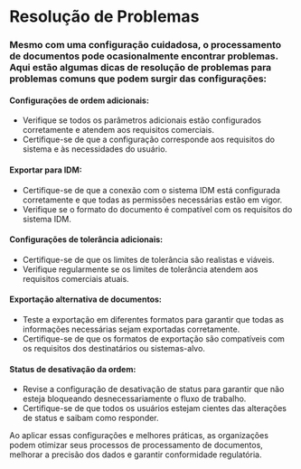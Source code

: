 # Resolução de Problemas

### Mesmo com uma configuração cuidadosa, o processamento de documentos pode ocasionalmente encontrar problemas. Aqui estão algumas dicas de resolução de problemas para problemas comuns que podem surgir das configurações:

#### Configurações de ordem adicionais:

* Verifique se todos os parâmetros adicionais estão configurados corretamente e atendem aos requisitos comerciais.
* Certifique-se de que a configuração corresponde aos requisitos do sistema e às necessidades do usuário.

#### Exportar para IDM:

* Certifique-se de que a conexão com o sistema IDM está configurada corretamente e que todas as permissões necessárias estão em vigor.
* Verifique se o formato do documento é compatível com os requisitos do sistema IDM.

#### Configurações de tolerância adicionais:

* Certifique-se de que os limites de tolerância são realistas e viáveis.
* Verifique regularmente se os limites de tolerância atendem aos requisitos comerciais atuais.

#### Exportação alternativa de documentos:

* Teste a exportação em diferentes formatos para garantir que todas as informações necessárias sejam exportadas corretamente.
* Certifique-se de que os formatos de exportação são compatíveis com os requisitos dos destinatários ou sistemas-alvo.

#### Status de desativação da ordem:

* Revise a configuração de desativação de status para garantir que não esteja bloqueando desnecessariamente o fluxo de trabalho.
* Certifique-se de que todos os usuários estejam cientes das alterações de status e saibam como responder.

Ao aplicar essas configurações e melhores práticas, as organizações podem otimizar seus processos de processamento de documentos, melhorar a precisão dos dados e garantir conformidade regulatória.
